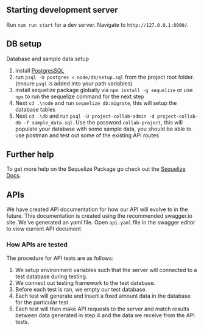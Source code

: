 ## Starting development server

Run `npm run start` for a dev server. Navigate to `http://127.0.0.1:8000/`. 

## DB setup
Database and sample data setup
1. install [PostgresSQL](https://www.postgresql.org/) 
2. run `psql -U postgres < node/db/setup.sql` from the project root folder. (ensure `psql` is added into your path variables)
3. install sequelize package globally via `npm install -g sequelize` or use `npx` to run the sequelize command for the next step
4. Next `cd .\node` and run `sequelize db:migrate`, this will setup the database tables
5. Next `cd .\db` and run `psql -U project-collab-admin -d project-collab-db -f sample_data.sql`. Use the password `collab-project`, this will populate your database with some sample data, you should be able to use postman and test out some of the  existing API routes

## Further help

To get more help on the Sequelize Package go check out the [Sequelize Docs](http://docs.sequelizejs.com).

## APIs
We have created API documentation for how our API will evolve to in the future. This documentation is created using the recommended swagger.io site. We've generated an yaml file.
Open `api.yaml` file in the swagger editor to view current API document

### How APIs are tested
The procedure for API tests are as follows:
1. We setup environment variables such that the server will connected to a test database during testing.
2. We connect out testing framework to the test database.
3. Before each test is ran, we empty our test database.
4. Each test will generate and insert a fixed amount data in the database for the particular test.
5. Each test will then make API requests to the server and match results between data generated in step 4 and the data we receive from the API tests.